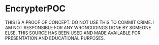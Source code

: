 # EncrypterPOC

THIS IS A PROOF OF CONCEPT. DO NOT USE THIS TO COMMIT CRIME.
I AM NOT RESPONSIBLE FOR ANY WRONGDOINGS DONE BY SOMEONE ELSE.
THIS SOURCE HAS BEEN USED AND MADE AVAILABLE FOR PRESENTATION AND EDUCATIONAL PURPOSES. 
